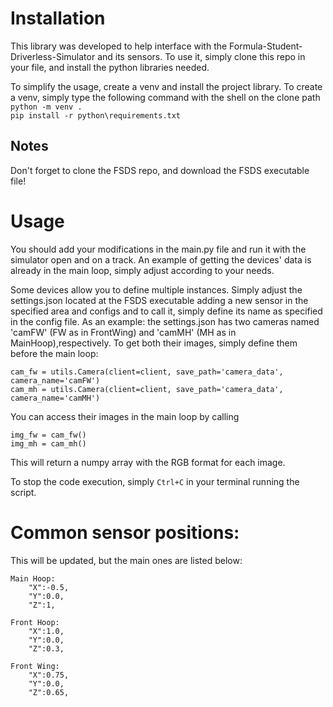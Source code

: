 # Installation
This library was developed to help interface with the Formula-Student-Driverless-Simulator and its sensors. To use it, simply clone this repo in your file, and install the python libraries needed.

To simplify the usage, create a venv and install the project library. To create a venv, simply type the following command with the shell on the clone path <br>
`python -m venv .` <br>
`pip install -r python\requirements.txt`

## Notes

Don't forget to clone the FSDS repo, and download the FSDS executable file!


# Usage

You should add your modifications in the main.py file and run it with the simulator open and on a track. An example of getting the devices' data is already in the main loop, simply adjust according to your needs.

Some devices allow you to define multiple instances. Simply adjust the settings.json located at the FSDS executable adding a new sensor in the specified area and configs and to call it, simply define its name as specified in the config file. As an example: the settings.json has two cameras named 'camFW' (FW as in FrontWing) and 'camMH' (MH as in MainHoop),respectively. To get both their images, simply define them before the main loop:

```
cam_fw = utils.Camera(client=client, save_path='camera_data', camera_name='camFW')
cam_mh = utils.Camera(client=client, save_path='camera_data', camera_name='camMH')
```

You can access their images in the main loop by calling

```
img_fw = cam_fw()
img_mh = cam_mh()
```

This will return a numpy array with the RGB format for each image.

To stop the code execution, simply `Ctrl+C` in your terminal running the script.

# Common sensor positions:

This will be updated, but the main ones are listed below:

    Main Hoop:
        "X":-0.5,
        "Y":0.0,
        "Z":1,

    Front Hoop:
        "X":1.0,
        "Y":0.0,
        "Z":0.3,

    Front Wing:
        "X":0.75,
        "Y":0.0,
        "Z":0.65,